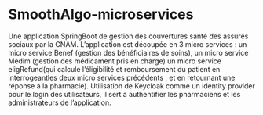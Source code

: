 # SmoothAlgo-microservices

Une application SpringBoot de gestion des couvertures santé des assurés sociaux par la CNAM.
L’application est découpée en 3 micro services : un micro service Benef (gestion des bénéficiaires de soins), 
un micro service Medim (gestion des médicament pris en charge) 
un micro service eligRefund(qui calcule l’éligibilité et remboursement du patient en interrogeantles deux micro services précédents , et en retournant une réponse à la pharmacie).
Utilisation de Keycloak comme un identity provider pour le login des utilisateurs, il sert à authentifier les pharmaciens et les administrateurs de l’application.
